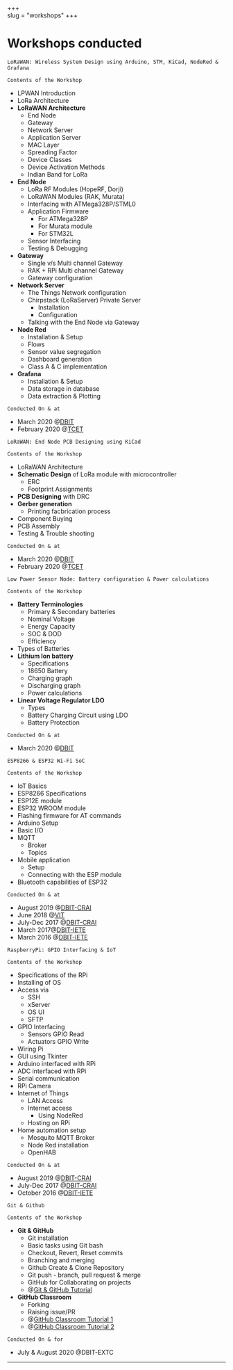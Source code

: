 +++   
slug = "workshops" 
+++

# Workshops conducted

```
LoRaWAN: Wireless System Design using Arduino, STM, KiCad, NodeRed & Grafana
```

`Contents of the Workshop`

- LPWAN Introduction
- LoRa Architecture
- **LoRaWAN Architecture**
  - End Node
  - Gateway
  - Network Server
  - Application Server
  - MAC Layer
  - Spreading Factor
  - Device Classes
  - Device Activation Methods
  - Indian Band for LoRa
- **End Node**
  - LoRa RF Modules (HopeRF, Dorji)
  - LoRaWAN Modules (RAK, Murata)
  - Interfacing with ATMega328P/STML0
  - Application Firmware
    - For ATMega328P
    - For Murata module
    - For STM32L
  - Sensor Interfacing
  - Testing & Debugging
- **Gateway**
  - Single v/s Multi channel Gateway
  - RAK + RPi Multi channel Gateway
  - Gateway configuration
- **Network Server**
  - The Things Network configuration
  - Chirpstack (LoRaServer) Private Server
    - Installation
    - Configuration
  - Talking with the End Node via Gateway
- **Node Red**
  - Installation & Setup
  - Flows
  - Sensor value segregation
  - Dashboard generation
  - Class A & C implementation
- **Grafana**
  - Installation & Setup
  - Data storage in database
  - Data extraction & Plotting

`Conducted On & at`

- March 2020 @[DBIT](https://www.dbit.in)
- February 2020 @[TCET](https://www.tcetmumbai.in)

```
LoRaWAN: End Node PCB Designing using KiCad
```

`Contents of the Workshop`

- LoRaWAN Architecture
- **Schematic Design** of LoRa module with microcontroller
  - ERC
  - Footprint Assignments
- **PCB Designing** with DRC
- **Gerber generation**
  - Printing facbrication process
- Component Buying
- PCB Assembly
- Testing & Trouble shooting

`Conducted On & at`

- March 2020 @[DBIT](https://www.dbit.in)
- February 2020 @[TCET](https://www.tcetmumbai.in)

```
Low Power Sensor Node: Battery configuration & Power calculations
```

`Contents of the Workshop`

- **Battery Terminologies**
  - Primary & Secondary batteries
  - Nominal Voltage
  - Energy Capacity
  - SOC & DOD
  - Efficiency
- Types of Batteries
- **Lithium Ion battery**
  - Specifications
  - 18650 Battery
  - Charging graph
  - Discharging graph
  - Power calculations
- **Linear Voltage Regulator LDO**
  - Types
  - Battery Charging Circuit using LDO
  - Battery Protection

`Conducted On & at`

- March 2020 @[DBIT](https://www.dbit.in)

```
ESP8266 & ESP32 Wi-Fi SoC
```

`Contents of the Workshop`

- IoT Basics
- ESP8266 Specifications
- ESP12E module
- ESP32 WROOM module
- Flashing firmware for AT commands
- Arduino Setup
- Basic I/O
- MQTT
  - Broker
  - Topics
- Mobile application
  - Setup
  - Connecting with the ESP module
- Bluetooth capabilities of ESP32

`Conducted On & at`

- August 2019 @[DBIT-CRAI](https://www.dbit.in)
- June 2018 @[VIT](vit.ac.in)
- July-Dec 2017 @[DBIT-CRAI](https://www.dbit.in)
- March 2017@[DBIT-IETE](http://iete.dbit.in/)
- March 2016 @[DBIT-IETE](http://iete.dbit.in/)

```
RaspberryPi: GPIO Interfacing & IoT
```

`Contents of the Workshop`

- Specifications of the RPi
- Installing of OS
- Access via
  - SSH
  - xServer
  - OS UI
  - SFTP
- GPIO Interfacing
  - Sensors GPIO Read
  - Actuators GPIO Write
- Wiring Pi
- GUI using Tkinter
- Arduino interfaced with RPi
- ADC interfaced with RPi
- Serial communication
- RPi Camera
- Internet of Things
  - LAN Access
  - Internet access
    - Using NodeRed
  - Hosting on RPi
- Home automation setup
  - Mosquito MQTT Broker
  - Node Red installation
  - OpenHAB

`Conducted On & at`

- August 2019 @[DBIT-CRAI](https://www.dbit.in)
- July-Dec 2017 @[DBIT-CRAI](https://www.dbit.in)
- October 2016 @[DBIT-IETE](http://iete.dbit.in/)

```
Git & Github
```

`Contents of the Workshop`

- **Git & GitHub**
  - Git installation
  - Basic tasks using Git bash
  - Checkout, Revert, Reset commits
  - Branching and merging
  - Github Create & Clone Repository
  - Git push - branch, pull request & merge
  - GitHub for Collaborating on projects
  - @[Git & GitHub Tutorial](https://www.youtube.com/watch?v=Tv8R8d2kklo)
- **GitHub Classroom**
  - Forking
  - Raising issue/PR
  - @[GitHub Classroom Tutorial 1](https://www.youtube.com/watch?v=JXNQANzyGmw)
  - @[GitHub Classroom Tutorial 2](https://www.youtube.com/watch?v=xDwKHWSYez0)

`Conducted On & for`

- July & August 2020 @DBIT-EXTC
---
